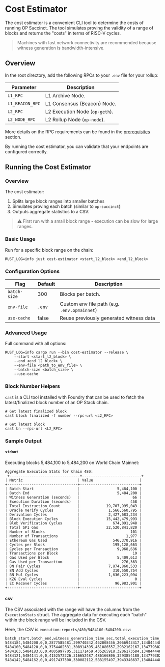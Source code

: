 # Cost Estimator

The cost estimator is a convenient CLI tool to determine the costs of running OP Succinct. The tool simulates proving the validity of a range of blocks and returns the "costs" in terms of RISC-V cycles.

> Machines with fast network connectivity are recommended because witness generation is bandwidth-intensive.

## Overview

In the root directory, add the following RPCs to your `.env` file for your rollup:

| Parameter | Description |
|-----------|-------------|
| `L1_RPC` | L1 Archive Node. |
| `L1_BEACON_RPC` | L1 Consensus (Beacon) Node. |
| `L2_RPC` | L2 Execution Node (`op-geth`). |
| `L2_NODE_RPC` | L2 Rollup Node (`op-node`). |

More details on the RPC requirements can be found in the [prerequisites](../quick-start/prerequisites.md) section.

By running the cost estimator, you can validate that your endpoints are configured correctly.

## Running the Cost Estimator

### Overview

The cost estimator:
1. Splits large block ranges into smaller batches
2. Simulates proving each batch (similar to `op-succinct`)
3. Outputs aggregate statistics to a CSV.

> ⚠️ First run with a small block range - execution can be slow for large ranges.

### Basic Usage

Run for a specific block range on the chain:

```shell
RUST_LOG=info just cost-estimator <start_l2_block> <end_l2_block>
```

### Configuration Options

| Flag | Default | Description |
|-----------|-------------|-------------|
| `batch-size` | 300 | Blocks per batch. |
| `env-file` | `.env` | Custom env file path (e.g. `.env.opmainnet`) |
| `use-cache` | false | Reuse previously generated witness data |

### Advanced Usage

Full command with all options:
```shell
RUST_LOG=info cargo run --bin cost-estimator --release \
    --start <start_l2_block> \
    --end <end_l2_block> \
    --env-file <path_to_env_file> \
    --batch-size <batch_size> \
    --use-cache
```

### Block Number Helpers

`cast` is a CLI tool installed with Foundry that can be used to fetch the latest/finalized block number of an OP Stack chain.


```shell
# Get latest finalized block
cast block finalized -f number --rpc-url <L2_RPC>

# Get latest block
cast bn --rpc-url <L2_RPC>
```

### Sample Output

#### `stdout`

Executing blocks 5,484,100 to 5,484,200 on World Chain Mainnet:

```shell
Aggregate Execution Stats for Chain 480: 
 +--------------------------------+---------------------------+
| Metric                         | Value                     |
+--------------------------------+---------------------------+
| Batch Start                    |                 5,484,100 |
| Batch End                      |                 5,484,200 |
| Witness Generation (seconds)   |                        66 |
| Execution Duration (seconds)   |                       458 |
| Total Instruction Count        |            19,707,995,043 |
| Oracle Verify Cycles           |             1,566,560,795 |
| Derivation Cycles              |             2,427,683,234 |
| Block Execution Cycles         |            15,442,479,993 |
| Blob Verification Cycles       |               674,091,948 |
| Total SP1 Gas                  |            22,520,841,820 |
| Number of Blocks               |                       101 |
| Number of Transactions         |                     1,977 |
| Ethereum Gas Used              |               546,370,916 |
| Cycles per Block               |               195,128,663 |
| Cycles per Transaction         |                 9,968,636 |
| Transactions per Block         |                        19 |
| Gas Used per Block             |                 5,409,613 |
| Gas Used per Transaction       |                   276,363 |
| BN Pair Cycles                 |             7,874,860,533 |
| BN Add Cycles                  |               310,550,754 |
| BN Mul Cycles                  |             1,636,223,094 |
| KZG Eval Cycles                |                         0 |
| EC Recover Cycles              |                96,983,901 |
+--------------------------------+---------------------------+
```

#### csv

The CSV associated with the range will have the columns from the `ExecutionStats` struct. The aggregate data for executing each "batch" within the block range will be included in the CSV.

Here, the CSV is `execution-reports/480/5484100-5484200.csv`:

```csv
batch_start,batch_end,witness_generation_time_sec,total_execution_time_sec,total_instruction_count,oracle_verify_instruction_count,derivation_instruction_count,block_execution_instruction_count,blob_verification_instruction_count,total_sp1_gas,nb_blocks,nb_transactions,eth_gas_used,l1_fees,total_tx_fees,cycles_per_block,cycles_per_transaction,transactions_per_block,gas_used_per_block,gas_used_per_transaction,bn_pair_cycles,bn_add_cycles,bn_mul_cycles,kzg_eval_cycles,ec_recover_cycles
5484184,5484200,0,0,2877585481,299740342,462008456,2066943417,134844448,3304337522,17,316,81926057,540908658541982,596950839845253,169269734,9106283,18,4819179,259259,1017572318,40106182,211873811,0,11948870
5484100,5484120,0,0,3754402331,308914395,461086557,2932162167,134779302,4287957207,21,350,106933244,710095197624994,783053876268826,178781063,10726863,16,5092059,305523,1561122615,61455811,324588766,0,14705709
5484163,5484183,0,0,4005997705,311171459,435265918,3206173584,134844448,4570091686,21,365,110883055,690170871678571,779801718014140,190761795,10975336,17,5280145,303789,1676711949,66155955,346844998,0,17337504
5484121,5484141,0,0,4152572226,316652487,486166806,3293854188,134779302,4746305028,21,440,117222955,767310117504021,846733606470274,197741534,9437664,20,5582045,266415,1584230563,62520537,329178548,0,25124445
5484142,5484162,0,0,4917437300,330082112,583155497,3943346637,134844448,5612150377,21,506,129405605,935016666707488,1031433531465147,234163680,9718255,24,6162171,255742,2035223088,80312269,423736971,0,27867373
```
